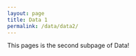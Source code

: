 ```yaml
---
layout: page
title: Data 1
permalink: /data/data2/
---
```


This pages is the second subpage of Data!
